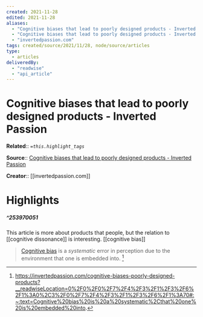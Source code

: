 ```yaml
---
created: 2021-11-28
edited: 2021-11-28
aliases:
  - "Cognitive biases that lead to poorly designed products - Inverted Passion"
  - "Cognitive biases that lead to poorly designed products - Inverted Passion by invertedpassion.com"
  - "invertedpassion.com"
tags: created/source/2021/11/28, node/source/articles
type: 
  - articles
deliveredBy: 
  - "readwise"
  - "api_article"
---
```

# Cognitive biases that lead to poorly designed products - Inverted Passion

**Related**:: 
*`=this.highlight_tags`*

**Source**:: [Cognitive biases that lead to poorly designed products - Inverted Passion](https://invertedpassion.com/cognitive-biases-poorly-designed-products)

**Creator**:: [[invertedpassion.com]]

# Highlights
##### ^253970051
This article is more about products that people, but the relation to [[cognitive dissonance]] is interesting. [[cognitive bias]]  
> [Cognitive bias](https://invertedpassion.com/hacks-to-avoid-cognitive-biases/) is a *systematic* error in perception due to the environment that one is embedded into. 
  [^253970051]

[^253970051]: https://invertedpassion.com/cognitive-biases-poorly-designed-products?__readwiseLocation=0%2F0%2F0%2F7%2F4%2F3%2F1%2F3%2F6%2F1%3A0%2C3%2F0%2F7%2F4%2F3%2F1%2F3%2F6%2F1%3A70#:~:text=Cognitive%20bias%20is%20a%20systematic%2Cthat%20one%20is%20embedded%20into.


